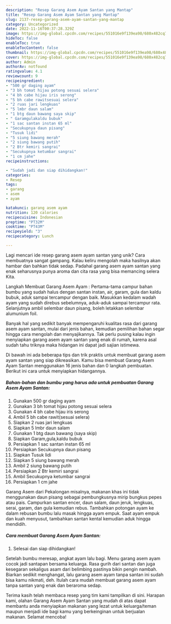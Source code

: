 ```yaml
---
description: "Resep Garang Asem Ayam Santan yang Mantap"
title: "Resep Garang Asem Ayam Santan yang Mantap"
slug: 2137-resep-garang-asem-ayam-santan-yang-mantap
category: Uncategorized
date: 2022-11-16T00:37:28.329Z
image: https://img-global.cpcdn.com/recipes/551016e9f139ea98/680x482cq70/garang-asem-ayam-santan-foto-resep-utama.jpg
hideToc: false
enableToc: true
enableTocContent: false
thumbnail: https://img-global.cpcdn.com/recipes/551016e9f139ea98/680x482cq70/garang-asem-ayam-santan-foto-resep-utama.jpg
cover: https://img-global.cpcdn.com/recipes/551016e9f139ea98/680x482cq70/garang-asem-ayam-santan-foto-resep-utama.jpg
author: Admin
authorAv: notfound
ratingvalue: 4.1
reviewcount: 9
recipeingredient:
- "500 gr daging ayam"
- "3 bh tomat hijau potong sesuai selera"
- "4 bh cabe hijau iris serong"
- "5 bh cabe rawitsesuai selera"
- "2 ruas jari lengkuas"
- "5 lmbr daun salam"
- "1 btg daun bawang saya skip"
- " Garamgulakaldu bubuk"
- "1 sac santan instan 65 ml"
- "Secukupnya daun pisang"
- "Tusuk lidi"
- "5 siung bawang merah"
- "2 siung bawang putih"
- "2 Btr kemiri sangrai"
- "Secukupnya ketumbar sangrai"
- "1 cm jahe"
recipeinstructions:

- "Sudah jadi dan siap dihidangkan!"
categories:
- Resep
tags:
- garang
- asem
- ayam

katakunci: garang asem ayam 
nutrition: 120 calories
recipecuisine: Indonesian
preptime: "PT32M"
cooktime: "PT43M"
recipeyield: "3"
recipecategory: Lunch

---
```





Lagi mencari ide resep garang asem ayam santan yang unik? Cara membuatnya sangat gampang. Kalau keliru mengolah maka hasilnya akan hambar dan bahkan tidak sedap. Padahal garang asem ayam santan yang enak seharusnya punya aroma dan cita rasa yang bisa memancing selera Kita.





Langkah Membuat Garang Asem Ayam : Pertama-tama campur bahan bumbu yang sudah halus dengan santan instan, air, garam, gula dan kaldu bubuk, aduk sampai tercampur dengan baik. Masukkan kedalam wadah ayam yang sudah direbus sebelumnya, aduk-aduk sampai tercampur rata. Selanjutnya ambil selembar daun pisang, boleh letakkan selembar alumunium foil.

Banyak hal yang sedikit banyak mempengaruhi kualitas rasa dari garang asem ayam santan, mulai dari jenis bahan, kemudian pemilihan bahan segar hingga cara mengolah dan menyajikannya. Tak perlu pusing kalau ingin menyiapkan garang asem ayam santan yang enak di rumah, karena asal sudah tahu triknya maka hidangan ini dapat jadi sajian istimewa.






Di bawah ini ada beberapa tips dan trik praktis untuk membuat garang asem ayam santan yang siap dikreasikan. Kamu bisa membuat Garang Asem Ayam Santan menggunakan 16 jenis bahan dan 0 langkah pembuatan. Berikut ini cara untuk menyiapkan hidangannya.

<!--inarticleads1-->

##### Bahan-bahan dan bumbu yang harus ada untuk pembuatan Garang Asem Ayam Santan:

1. Gunakan 500 gr daging ayam
1. Gunakan 3 bh tomat hijau potong sesuai selera
1. Gunakan 4 bh cabe hijau iris serong
1. Ambil 5 bh cabe rawit(sesuai selera)
1. Siapkan 2 ruas jari lengkuas
1. Siapkan 5 lmbr daun salam
1. Gunakan 1 btg daun bawang (saya skip)
1. Siapkan  Garam,gula,kaldu bubuk
1. Persiapkan 1 sac santan instan 65 ml
1. Persiapkan Secukupnya daun pisang
1. Siapkan Tusuk lidi
1. Siapkan 5 siung bawang merah
1. Ambil 2 siung bawang putih
1. Persiapkan 2 Btr kemiri sangrai
1. Ambil Secukupnya ketumbar sangrai
1. Persiapkan 1 cm jahe


Garang Asem dari Pekalongan misalnya, makanan khas ini tidak menggunakan daun pisang sebagai pembungkusnya mirip bungkus pepes atau pais. Campurkan santan encer, daun salam, daun jeruk, lengkuas, serai, garam, dan gula kemudian rebus. Tambahkan potongan ayam ke dalam rebusan bumbu lalu masak hingga ayam empuk. Saat ayam empuk dan kuah menyusut, tambahkan santan kental kemudian aduk hingga mendidih. 

<!--inarticleads2-->

##### Cara membuat Garang Asem Ayam Santan:


1. Selesai dan siap dihidangkan!

Setelah bumbu meresap, angkat ayam lalu bagi. Menu garang asem ayam cocok jadi santapan bersama keluarga. Rasa gurih dari santan dan juga kesegaran sekaligus asam dari belimbing pastinya bikin pengin nambah. Biarkan sedikit menghangat, lalu garang asem ayam tanpa santan ini sudah bisa kamu nikmati, deh. Itulah cara mudah membuat garang asem ayam tanpa santan yang enak dan beraroma sedap. 

Terima kasih telah membaca resep yang tim kami tampilkan di sini. Harapan kami, olahan Garang Asem Ayam Santan yang mudah di atas dapat membantu anda menyiapkan makanan yang lezat untuk keluarga/teman maupun menjadi ide bagi kamu yang berkeinginan untuk berjualan makanan. Selamat mencoba!
